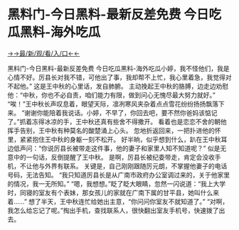 # 黑料门-今日黑料-最新反差免费 今日吃瓜黑料-海外吃瓜

<a href="https://hyp.senfoop.com?https://github.com">→→最/新/观/看/入/口←←</a>


黑料门-今日黑料-最新反差免费 今日吃瓜黑料-海外吃瓜小婷，我不怪他们，我是心情不好。厉县长对我不错，可他出了事，我却帮不上忙，我心里着急，我觉得对不起他。”
这是王中秋的心里话，发自肺腑。
主动挽起王中秋的胳膊，边走边劝慰他：“中秋，你也不必自责，咱们能力有限，做到问心无愧尽最大努力就好。”
“唉！”王中秋长声叹息着，眼望天际，凛冽寒风夹杂着点点雪花纷纷扬扬飘落下来。
“谢谢你能陪着我说话。小婷，不早了，你回去吧，要不然你爸妈该惦记了。”抓着冻得冰凉的手，王中秋还真有些舍不得撒开。
看着也是恋恋不舍的朝他挥手告别，王中秋有种莫名的酸楚涌上心头。
忽地折返回来，一把扑进他的怀里，紧紧抱住王中秋的身躯一刻不松开。
好半晌，似乎想到什么，趴在王中秋耳边低声问：“你说厉县长被带走这件事，他的妻子和家里人知不知道呢？”
似是无意中的一句话，反倒提醒了王中秋。
是啊，厉县长被纪委带走，肯定会没收手机，不让他与外界有联系。
关键是，自己刚刚跟随厉元朗，不掌握他妻子的电话号码，无法告知。
“我只知道厉县长是从广南市政府办公室调过来的，关于他家里的情况，我一无所知。”
“嗯，我想想。”眨了眨大眼睛，忽然一闪说道：“我上大学时，同寝的室友有个表妹，那女孩儿的家就在广南下属的甘平县，她叫什么来着……”
想了半天，王中秋连忙给她出主意，“你问问你室友不就知道了。”
“对啊，我怎么给忘记了呢。”掏出手机，查找联系人，很快翻出室友手机号，快速拨了出去。
